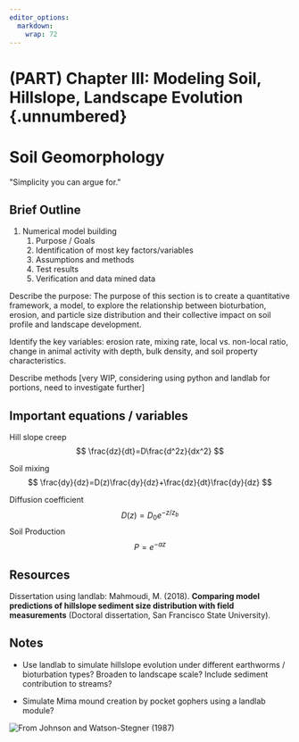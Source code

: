 ```yaml
---
editor_options: 
  markdown: 
    wrap: 72
---
```


# (PART) Chapter III: Modeling Soil, Hillslope, Landscape Evolution {.unnumbered}

# Soil Geomorphology



"Simplicity you can argue for."

## Brief Outline

1.  Numerical model building
    1.  Purpose / Goals
    2.  Identification of most key factors/variables
    3.  Assumptions and methods
    4.  Test results
    5.  Verification and data mined data

Describe the purpose: The purpose of this section is to create a quantitative framework, a model, to explore the relationship between bioturbation, erosion, and particle size distribution and their collective impact on soil profile and landscape development.

Identify the key variables: erosion rate, mixing rate, local vs. non-local ratio, change in animal activity with depth, bulk density, and soil property characteristics.

Describe methods [very WIP, considering using python and landlab for portions, need to investigate further]


## Important equations / variables

Hill slope creep
$$
\frac{dz}{dt}=D\frac{d^2z}{dx^2}
$$

Soil mixing
$$
\frac{dy}{dz}=D(z)\frac{dy}{dz}+\frac{dz}{dt}\frac{dy}{dz}
$$

Diffusion coefficient
$$
D(z)=D_0e^{-z/z_b}
$$
Soil Production
$$
P = e^{-az}
$$


## Resources

Dissertation using landlab: Mahmoudi, M. (2018). **Comparing model
predictions of hillslope sediment size distribution with field
measurements** (Doctoral dissertation, San Francisco State University).

## Notes

-   Use landlab to simulate hillslope evolution under different
    earthworms / bioturbation types? Broaden to landscape scale? Include
    sediment contribution to streams?

-   Simulate Mima mound creation by pocket gophers using a landlab
    module?

![From Johnson and Watson-Stegner
(1987)](images/clipboard-152616148.png)
